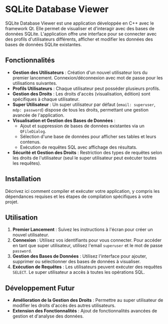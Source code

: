 ﻿


# SQLite Database Viewer

SQLite Database Viewer est une application développée en C++ avec le framework Qt. Elle permet de visualiser et d'interagir avec des bases de données SQLite. L'application offre une interface pour se connecter avec des profils d'utilisateurs différents, afficher et modifier les données des bases de données SQLite existantes.

## Fonctionnalités

-   **Gestion des Utilisateurs** : Création d'un nouvel utilisateur lors du premier lancement. Connexion/déconnexion avec mot de passe pour les utilisations suivantes.
-   **Profils Utilisateurs** : Chaque utilisateur peut posséder plusieurs profils.
-   **Gestion des Droits** : Les droits d'accès (visualisation, édition) sont spécifiques à chaque utilisateur.
-   **Super Utilisateur** : Un super utilisateur par défaut (`email: superuser`, `mdp: password`) dispose de tous les droits, permettant une gestion avancée de l'application.
-   **Visualisation et Gestion des Bases de Données** :
    -   Ajout et suppression de bases de données existantes via un `QFileDialog`.
    -   Sélection d'une base de données pour afficher ses tables et leurs contenus.
    -   Exécution de requêtes SQL avec affichage des résultats.
-   **Sécurité et Gestion des Droits** : Restriction des types de requêtes selon les droits de l'utilisateur (seul le super utilisateur peut exécuter toutes les requêtes).

## Installation

Décrivez ici comment compiler et exécuter votre application, y compris les dépendances requises et les étapes de compilation spécifiques à votre projet.

## Utilisation

1.  **Premier Lancement** : Suivez les instructions à l'écran pour créer un nouvel utilisateur.
2.  **Connexion** : Utilisez vos identifiants pour vous connecter. Pour accéder en tant que super utilisateur, utilisez l'email `superuser` et le mot de passe `password`.
3.  **Gestion des Bases de Données** : Utilisez l'interface pour ajouter, supprimer ou sélectionner des bases de données à visualiser.
4.  **Exécution de Requêtes** : Les utilisateurs peuvent exécuter des requêtes `SELECT`. Le super utilisateur a accès à toutes les opérations SQL.

## Développement Futur

-   **Amélioration de la Gestion des Droits** : Permettre au super utilisateur de modifier les droits d'accès des autres utilisateurs.
-   **Extension des Fonctionnalités** : Ajout de fonctionnalités avancées de gestion et d'analyse des données.
